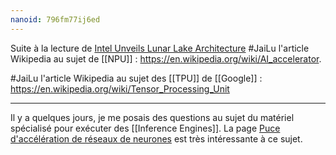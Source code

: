 ```yaml
---
nanoid: 796fm77ij6ed
---
```

Suite à la lecture de [Intel Unveils Lunar Lake Architecture](https://news.ycombinator.com/item?id=40570356) #JaiLu l'article Wikipedia au sujet de [[NPU]] : <https://en.wikipedia.org/wiki/AI_accelerator>.

#JaiLu l'article Wikipedia au sujet des [[TPU]] de [[Google]] : https://en.wikipedia.org/wiki/Tensor_Processing_Unit

---

Il y a quelques jours, je me posais des questions au sujet du matériel spécialisé pour exécuter des [[Inference Engines]]. La page [Puce d'accélération de réseaux de neurones](https://fr.wikipedia.org/wiki/Puce_d%27acc%C3%A9l%C3%A9ration_de_r%C3%A9seaux_de_neurones) est très intéressante à ce sujet.

